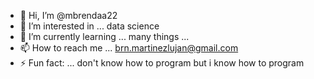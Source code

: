 - 👋 Hi, I’m @mbrendaa22
- 👀 I’m interested in ... data science
- 🌱 I’m currently learning ... many things ...
- 📫 How to reach me ... brn.martinezlujan@gmail.com
- ⚡ Fun fact: ... don't know how to program but i know how to program

<!---
mbrendaa22/mbrendaa22 is a ✨ special ✨ repository because its `README.md` (this file) appears on your GitHub profile.
You can click the Preview link to take a look at your changes.
--->
